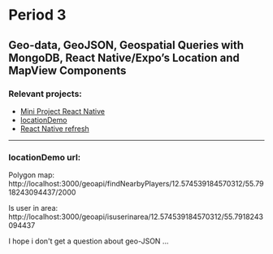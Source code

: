 # Period 3
## Geo-data, GeoJSON, Geospatial Queries with MongoDB, React Native/Expo’s Location and MapView Components

### Relevant projects:
- [Mini Project React Native](https://github.com/cph-an178/FullStack-JavaScript/tree/master/miniproject-react-native)
- [locationDemo](https://github.com/cph-an178/FullStack-JavaScript/tree/master/Period3/locationDemo)
- [React Native refresh](https://github.com/cph-an178/FullStack-JavaScript/tree/master/Period3/react-native-refresh)

---
### locationDemo url: 
Polygon map:
http://localhost:3000/geoapi/findNearbyPlayers/12.574539184570312/55.7918243094437/2000

Is user in area:
http://localhost:3000/geoapi/isuserinarea/12.574539184570312/55.7918243094437

I hope i don't get a question about geo-JSON ...